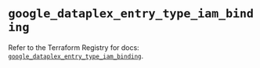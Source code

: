 # `google_dataplex_entry_type_iam_binding`

Refer to the Terraform Registry for docs: [`google_dataplex_entry_type_iam_binding`](https://registry.terraform.io/providers/hashicorp/google/6.49.3/docs/resources/dataplex_entry_type_iam_binding).
